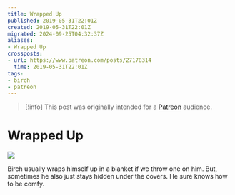 ```yaml
---
title: Wrapped Up
published: 2019-05-31T22:01Z
created: 2019-05-31T22:01Z
migrated: 2024-09-25T04:32:37Z
aliases:
- Wrapped Up
crossposts:
- url: https://www.patreon.com/posts/27178314
  time: 2019-05-31T22:01Z
tags:
- birch
- patreon
---
```


> [!info]
> This post was originally intended for a [Patreon](../tags/patreon.md) audience.

# Wrapped Up

![](201905312201-wrapped.png)

Birch usually wraps himself up in a blanket if we throw one on him. But, sometimes he also just stays hidden under the covers. He sure knows how to be comfy.
